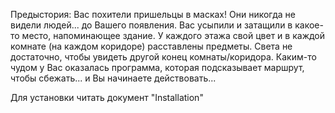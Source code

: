 Предыстория:
Вас похители пришельцы в масках! Они никогда не видели людей... до Вашего появления.
Вас усыпили и затащили в какое-то место, напоминающее здание.
У каждого этажа свой цвет и в каждой комнате (на каждом коридоре) расставлены предметы.
Света не достаточно, чтобы увидеть другой конец комнаты/коридора.
Каким-то чудом у Вас оказалась программа, которая подсказывает маршрут, чтобы сбежать... и Вы начинаете действовать...

Для установки читать документ "Installation"
